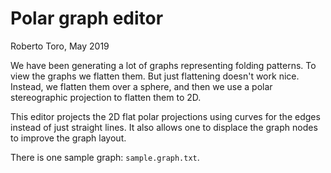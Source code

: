 # Polar graph editor
Roberto Toro, May 2019

We have been generating a lot of graphs representing folding patterns. To view the graphs we flatten them. But just flattening doesn't work nice. Instead, we flatten them over a sphere, and then we use a polar stereographic projection to flatten them to 2D.

This editor projects the 2D flat polar projections using curves for the edges instead of just straight lines. It also allows one to displace the graph nodes to improve the graph layout.

There is one sample graph: `sample.graph.txt`.


